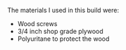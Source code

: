 The materials I used in this build were:

* Wood screws
* 3/4 inch shop grade plywood
* Polyuritane to protect the wood
